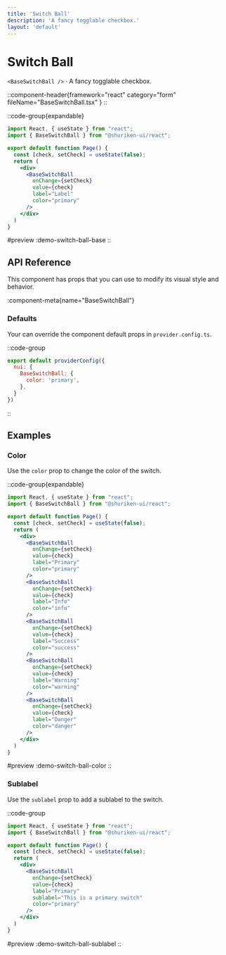 ```yaml
---
title: 'Switch Ball'
description: 'A fancy togglable checkbox.'
layout: 'default'
---
```


# Switch Ball

`<BaseSwitchBall />` · A fancy togglable checkbox.

::component-header{framework="react" category="form" fileName="BaseSwitchBall.tsx" }
::

::code-group{expandable}

```jsx [DemoSwitchBallBase.tsx]
import React, { useState } from "react";
import { BaseSwitchBall } from "@shuriken-ui/react";

export default function Page() {
  const [check, setCheck] = useState(false);
  return (
    <div>
      <BaseSwitchBall
        onChange={setCheck}
        value={check}
        label="Label"
        color="primary"
      />
    </div>
  )
}
```

#preview
:demo-switch-ball-base
::

## API Reference

This component has props that you can use to modify its visual style and behavior.

:component-meta{name="BaseSwitchBall"}

### Defaults

Your can override the component default props in `provider.config.ts`.

::code-group

```js [provider.config.ts]
export default providerConfig({
  nui: {
    BaseSwitchBall: {
      color: 'primary',
    },
  }
})
```
::

## Examples

### Color

Use the `color` prop to change the color of the switch.

::code-group{expandable}

```jsx [DemoSwitchBallColor.tsx]
import React, { useState } from "react";
import { BaseSwitchBall } from "@shuriken-ui/react";

export default function Page() {
  const [check, setCheck] = useState(false);
  return (
    <div>
      <BaseSwitchBall
        onChange={setCheck}
        value={check}
        label="Primary"
        color="primary"
      />
      <BaseSwitchBall
        onChange={setCheck}
        value={check}
        label="Info"
        color="info"
      />
      <BaseSwitchBall
        onChange={setCheck}
        value={check}
        label="Success"
        color="success"
      />
      <BaseSwitchBall
        onChange={setCheck}
        value={check}
        label="Warning"
        color="warning"
      />
      <BaseSwitchBall
        onChange={setCheck}
        value={check}
        label="Danger"
        color="danger"
      />
    </div>
  )
}
```

#preview
:demo-switch-ball-color
::

### Sublabel

Use the `sublabel` prop to add a sublabel to the switch.

::code-group

```jsx [DemoSwitchSublabel.tsx]
import React, { useState } from "react";
import { BaseSwitchBall } from "@shuriken-ui/react";

export default function Page() {
  const [check, setCheck] = useState(false);
  return (
    <div>
      <BaseSwitchBall
        onChange={setCheck}
        value={check}
        label="Primary"
        sublabel="This is a primary switch"
        color="primary"
      />
    </div>
  )
}
```

#preview
:demo-switch-ball-sublabel
::